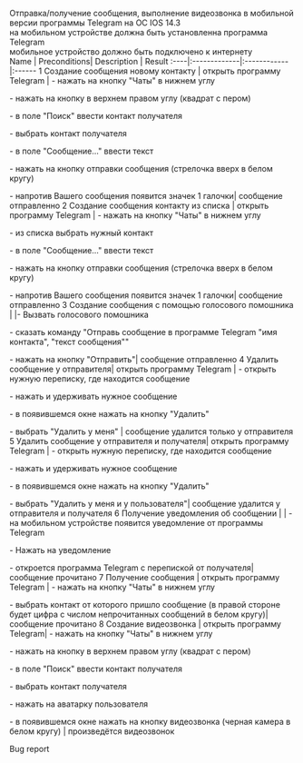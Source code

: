 Отправка/получение сообщения, выполнение видеозвонка в мобильной версии программы Telegram на ОС IOS 14.3 <br/>
на мобильном устройстве должна быть установленна программа Telegram <br/>
мобильное устройство должно быть подключено к интернету <br/>
Name | Preconditions| Description | Result
:----|:-------------|:------------|:------
1 Создание сообщения новому контакту | открыть программу Telegram | - нажать на кнопку "Чаты" в нижнем углу<p> - нажать на кнопку в верхнем правом углу (квадрат с пером) <p> - в поле "Поиск" ввести контакт получателя <p> - выбрать контакт получателя <p> - в поле "Сообщение..." ввести текст <p> - нажать на кнопку отправки сообщения (стрелочка вверх в белом кругу) <p> - напротив Вашего сообщения появится значек 1 галочки| сообщение отправленно
2 Создание сообщения контакту из списка | открыть программу Telegram | - нажать на кнопку "Чаты" в нижнем углу <p> - из списка выбрать нужный контакт <p> - в поле "Сообщение..." ввести текст <p> - нажать на кнопку отправки сообщения (стрелочка вверх в белом кругу) <p> - напротив Вашего сообщения появится значек 1 галочки| сообщение отправленно
3 Создание сообщения с помощью голосового помошника | |- Вызвать голосового помошника <p> - сказать команду "Отправь сообщение в программе Telegram "имя контакта", "текст сообщения"" <p> - нажать на кнопку "Отправить"| сообщение отправленно
4 Удалить сообщение у отправителя| открыть программу Telegram | - открыть нужную переписку, где находится сообщение <p> - нажать и удерживать нужное сообщение <p> - в появившемся окне нажать на кнопку "Удалить" <p> - выбрать "Удалить у меня" | сообщение удалится только у отправителя
5 Удалить сообщение у отправителя и получателя| открыть программу Telegram | - открыть нужную переписку, где находится сообщение <p> - нажать и удерживать нужное сообщение <p> - в появившемся окне нажать на кнопку "Удалить" <p> - выбрать "Удалить у меня и у пользователя"| сообщение удалится у отправителя и получателя
6 Получение уведомления об сообщении | | - на мобильном устройстве появится уведомление от программы Telegram <p> - Нажать на уведомление <p> - откроется программа Telegram с перепиской от получателя|сообщение прочитано
7 Получение сообщения | открыть программу Telegram | - нажать на кнопку "Чаты" в нижнем углу <p> - выбрать контакт от которого пришло сообщение (в правой стороне будет цифра с числом непрочитанных сообщений в белом кругу)|сообщение прочитано
8 Создание видеозвонка | открыть программу Telegram| - нажать на кнопку "Чаты" в нижнем углу<p> - нажать на кнопку в верхнем правом углу (квадрат с пером) <p> - в поле "Поиск" ввести контакт получателя <p> - выбрать контакт получателя <p> - нажать на аватарку пользователя <p> - в появившемся окне нажать на кнопку видеозвонка (черная камера в белом кругу) | произведётся видеозвонок

Bug report
